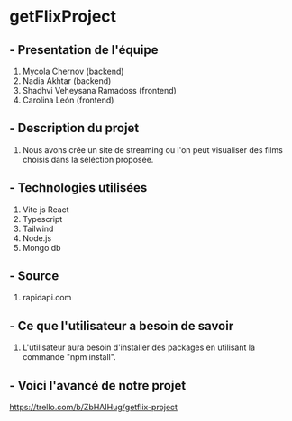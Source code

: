 # getFlixProject

## - Presentation de l'équipe
1. Mycola Chernov (backend)
2. Nadia Akhtar (backend)
3. Shadhvi Veheysana Ramadoss (frontend)
4. Carolina León (frontend)

## - Description du projet
1. Nous avons crée un site de streaming ou l'on peut visualiser des films choisis dans la séléction proposée.

## - Technologies utilisées 
1. Vite js React
2. Typescript
3. Tailwind
4. Node.js
5. Mongo db

## - Source
1. rapidapi.com

## - Ce que l'utilisateur a besoin de savoir
1. L'utilisateur aura besoin d'installer des packages en utilisant la commande "npm install".

## - Voici l'avancé de notre projet
https://trello.com/b/ZbHAIHug/getflix-project